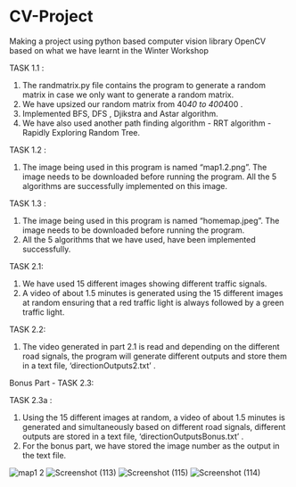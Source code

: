 # CV-Project
Making a project using python based computer vision library OpenCV based on what we have learnt in the Winter Workshop

TASK 1.1 :
 
1. The randmatrix.py file contains the program to generate a random matrix in case we only want to generate a random matrix.
2. We have upsized our random matrix from 40*40 to 400*400 .
3. Implemented BFS, DFS , Djikstra and Astar algorithm.
4. We have also used another path finding algorithm - RRT algorithm - Rapidly Exploring Random Tree. 

TASK 1.2 : 
1. The image being used in this program is named “map1.2.png”. The image needs to be downloaded before running the program. All the 5 algorithms are successfully implemented on this image.

TASK 1.3 :
1. The image being used in this program is named “homemap.jpeg”. The image needs to be downloaded before running the program. 
2. All the 5 algorithms that we have used, have been implemented successfully. 

TASK 2.1:
1. We have used 15 different images showing different traffic signals.
2. A video of about 1.5 minutes is generated using the 15 different images at random ensuring that a red traffic light is always followed by a green traffic light.

TASK 2.2:
1. The video generated in part 2.1 is read and depending on the different road signals, the program will generate different outputs and store them in a text file, ‘directionOutputs2.txt’ .


Bonus Part - TASK 2.3:

TASK 2.3a :
1. Using the 15 different images at random, a video  of about 1.5 minutes is generated and simultaneously based on different road signals, different outputs are stored in a text file, ‘directionOutputsBonus.txt’ .
2. For the bonus part, we have stored the image number as the output in the text file.

![map1 2](https://github.com/debaditya4421/OpenCV-Project/assets/103170797/a8afcca8-d6d9-42f5-9aaf-ac679c67ad81)
![Screenshot (113)](https://github.com/debaditya4421/OpenCV-Project/assets/103170797/368682d2-a7cb-4073-8779-ff8c32a06322)
![Screenshot (115)](https://github.com/debaditya4421/OpenCV-Project/assets/103170797/034c5d56-2ab6-4bfa-afd6-d9345737cf30)
![Screenshot (114)](https://github.com/debaditya4421/OpenCV-Project/assets/103170797/7d278a6d-2457-4c1d-a9bd-8c5ed60cf9dd)




